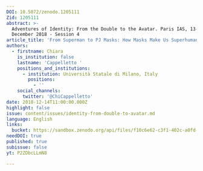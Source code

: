 ```yaml
---
DOI: 10.5072/zenodo.1205111
Zid: 1205111
abstract: >-
  Adventures of Identity: From the Double to the Avatar. Paris IAS, 13-14
  December 2018 - Session 4
article_title: 'From Superman to PJ Masks: How Masks Make Us Superhumans'
authors:
  - firstname: Chiara
    is_institution: false
    lastname: 'Cappelletto '
    positions_and_institutions:
      - institution: Università Statale di Milano, Italy
        positions:
          - ''
    social_channels:
      twitter: '@ChiCappelletto'
date: 2018-12-14T11:00:00.000Z
highlight: false
issue: content/issues/identity-from-double-to-avatar.md
language: English
links:
  bucket: https://sandbox.zenodo.org/api/files/f10c6e62-c3f1-402c-a0fd-2f45120a3395
needDOI: true
published: true
subissue: false
yt: P2ZDbcLLmN8

---
```









<Youtube yt="P2ZDbcLLmN8" caption="From Superman to PJ Masks: How Masks Make Us Superhumans"></Youtube>